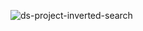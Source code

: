 ![ds-project-inverted-search](https://github.com/thevardhan12/C_Programming/assets/125706026/25d1624f-47a4-4d1b-9e8f-7ef4e2d3e5de)
